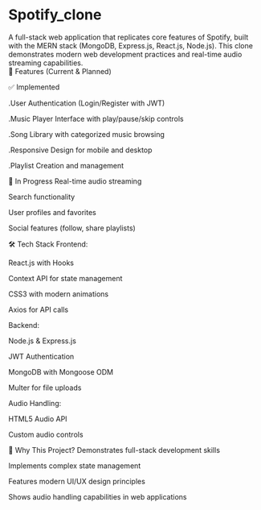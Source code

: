 # Spotify_clone
A full-stack web application that replicates core features of Spotify, built with the MERN stack (MongoDB, Express.js, React.js, Node.js). This clone demonstrates modern web development practices and real-time audio streaming capabilities.  
🚀 Features (Current & Planned)

✅ Implemented

.User Authentication (Login/Register with JWT)

.Music Player Interface with play/pause/skip controls

.Song Library with categorized music browsing

.Responsive Design for mobile and desktop

.Playlist Creation and management

🚧 In Progress
Real-time audio streaming

Search functionality

User profiles and favorites

Social features (follow, share playlists)

🛠️ Tech Stack
Frontend:

React.js with Hooks

Context API for state management

CSS3 with modern animations

Axios for API calls

Backend:

Node.js & Express.js

JWT Authentication

MongoDB with Mongoose ODM

Multer for file uploads

Audio Handling:

HTML5 Audio API

Custom audio controls

🌟 Why This Project?
Demonstrates full-stack development skills

Implements complex state management

Features modern UI/UX design principles

Shows audio handling capabilities in web applications
